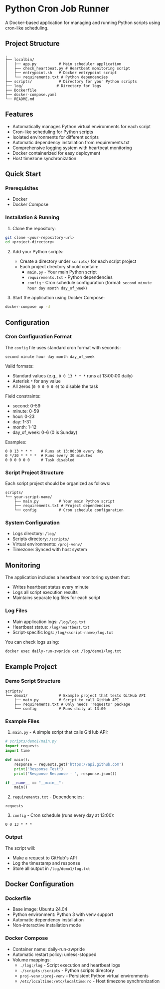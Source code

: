 # Python Cron Job Runner

A Docker-based application for managing and running Python scripts using cron-like scheduling.

## Project Structure
```
.
├── localbin/
│   ├── app.py          # Main scheduler application
│   ├── check_heartbeat.py # Heartbeat monitoring script
│   ├── entrypoint.sh   # Docker entrypoint script
│   └── requirements.txt # Python dependencies
├── scripts/            # Directory for your Python scripts
├── log/               # Directory for logs
├── Dockerfile
├── docker-compose.yaml
└── README.md
```

## Features

- Automatically manages Python virtual environments for each script
- Cron-like scheduling for Python scripts
- Isolated environments for different scripts
- Automatic dependency installation from requirements.txt
- Comprehensive logging system with heartbeat monitoring
- Docker containerized for easy deployment
- Host timezone synchronization

## Quick Start

### Prerequisites

- Docker
- Docker Compose

### Installation & Running

1. Clone the repository:
```bash
git clone <your-repository-url>
cd <project-directory>
```

2. Add your Python scripts:
   - Create a directory under `scripts/` for each script project
   - Each project directory should contain:
     - `main.py` - Your main Python script
     - `requirements.txt` - Python dependencies
     - `config` - Cron schedule configuration (format: `second minute hour day month day_of_week`)

3. Start the application using Docker Compose:
```bash
docker-compose up -d
```

## Configuration

### Cron Configuration Format
The `config` file uses standard cron format with seconds:
```
second minute hour day month day_of_week
```

Valid formats:
- Standard values (e.g., `0 0 13 * * *` runs at 13:00:00 daily)
- Asterisk `*` for any value
- All zeros (`0 0 0 0 0 0`) to disable the task

Field constraints:
- second: 0-59
- minute: 0-59
- hour: 0-23
- day: 1-31
- month: 1-12
- day_of_week: 0-6 (0 is Sunday)

Examples:
```
0 0 13 * * *    # Runs at 13:00:00 every day
0 */30 * * * *  # Runs every 30 minutes
0 0 0 0 0 0     # Task disabled
```

### Script Project Structure
Each script project should be organized as follows:
```
scripts/
└── your-script-name/
    ├── main.py         # Your main Python script
    ├── requirements.txt # Project dependencies
    └── config          # Cron schedule configuration
```

### System Configuration
- Logs directory: `/log/`
- Scripts directory: `/scripts/`
- Virtual environments: `/proj-venv/`
- Timezone: Synced with host system

## Monitoring

The application includes a heartbeat monitoring system that:
- Writes heartbeat status every minute
- Logs all script execution results
- Maintains separate log files for each script

### Log Files
- Main application logs: `/log/log.txt`
- Heartbeat status: `/log/heartbeat.txt`
- Script-specific logs: `/log/<script-name>/log.txt`

You can check logs using:
```bash
docker exec daily-run-zwpride cat /log/demo1/log.txt
```

## Example Project

### Demo Script Structure
```
scripts/
└── demo1/              # Example project that tests GitHub API
    ├── main.py         # Script to call GitHub API
    ├── requirements.txt # Only needs 'requests' package
    └── config          # Runs daily at 13:00
```

### Example Files

1. `main.py` - A simple script that calls GitHub API:
```python
# scripts/demo1/main.py
import requests
import time

def main():
    response = requests.get('https://api.github.com')
    print("Response Test")
    print("Response Response - ", response.json())

if __name__ == "__main__":
    main()
```

2. `requirements.txt` - Dependencies:
```
requests
```

3. `config` - Cron schedule (runs every day at 13:00):
```
0 0 13 * * *
```

### Output

The script will:
- Make a request to GitHub's API
- Log the timestamp and response
- Store all output in `/log/demo1/log.txt`

## Docker Configuration

### Dockerfile
- Base image: Ubuntu 24.04
- Python environment: Python 3 with venv support
- Automatic dependency installation
- Non-interactive installation mode

### Docker Compose
- Container name: daily-run-zwpride
- Automatic restart policy: unless-stopped
- Volume mappings:
  - `./log:/log` - Script execution and heartbeat logs
  - `./scripts:/scripts` - Python scripts directory
  - `proj-venv:/proj-venv` - Persistent Python virtual environments
  - `/etc/localtime:/etc/localtime:ro` - Host timezone synchronization



